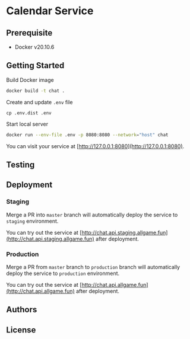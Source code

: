 # Calendar Service

## Prerequisite

- Docker v20.10.6

## Getting Started

Build Docker image

```bash
docker build -t chat .
```

Create and update `.env` file

```
cp .env.dist .env
```

Start local server

```bash
docker run --env-file .env -p 8080:8080 --network="host" chat
```

You can visit your service at [http://127.0.0.1:8080](http://127.0.0.1:8080).

## Testing

## Deployment

### Staging

Merge a PR into `master`  branch will automatically deploy the service to `staging` environment.

You can try out the service at [http://chat.api.staging.allgame.fun](http://chat.api.staging.allgame.fun) after deployment.

###  Production

Merge a PR from `master` branch to `production` branch will automatically deploy the service to `production` environment.

You can try out the service at [http://chat.api.allgame.fun](http://chat.api.allgame.fun) after deployment.

## Authors

## License
